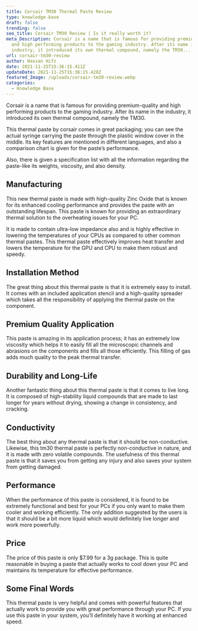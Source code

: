 ```yaml
---
title: Corsair TM30 Thermal Paste Review
type: knowledge-base
draft: false
trending: false
seo_title: Corsair TM30 Review | Is it really worth it?
meta_Description: Corsair is a name that is famous for providing premium-quality
  and high performing products to the gaming industry. After its name in the
  industry, it introduced its own thermal compound, namely the TM30...
url: corsair-tm30-review
author: Hassan Hifz
date: 2021-11-25T15:36:15.411Z
updateDate: 2021-11-25T15:36:15.428Z
featured_Image: /uploads/corsair-tm30-review.webp
categories:
  - Knowledge Base
---
```

Corsair is a name that is famous for providing premium-quality and high performing products to the gaming industry. After its name in the industry, it introduced its own thermal compound, namely the TM30.

This thermal paste by corsair comes in great packaging; you can see the actual syringe carrying the paste through the plastic window cover in the middle. Its key features are mentioned in different languages, and also a comparison chart is given for the paste’s performance.

Also, there is given a specification list with all the information regarding the paste-like its weights, viscosity, and also density.

## Manufacturing

This new thermal paste is made with high-quality Zinc Oxide that is known for its enhanced cooling performance and provides the paste with an outstanding lifespan. This paste is known for providing an extraordinary thermal solution to the overheating issues for your PC.

It is made to contain ultra-low impedance also and is highly effective in lowering the temperatures of your CPUs as compared to other common thermal pastes. This thermal paste effectively improves heat transfer and lowers the temperature for the GPU and CPU to make them robust and speedy.

## Installation Method

The great thing about this thermal paste is that it is extremely easy to install. It comes with an included application stencil and a high-quality spreader which takes all the responsibility of applying the thermal paste on the component.

## Premium Quality Application

This paste is amazing in its application process; it has an extremely low viscosity which helps it to easily fill all the microscopic channels and abrasions on the components and fills all those efficiently. This filling of gas adds much quality to the peak thermal transfer.

## Durability and Long-Life

Another fantastic thing about this thermal paste is that it comes to live long. It is composed of high-stability liquid compounds that are made to last longer for years without drying, showing a change in consistency, and cracking.

## Conductivity

The best thing about any thermal paste is that it should be non-conductive. Likewise, this tm30 thermal paste is perfectly non-conductive in nature, and it is made with zero volatile compounds. The usefulness of this thermal paste is that it saves you from getting any injury and also saves your system from getting damaged.

## Performance

When the performance of this paste is considered, it is found to be extremely functional and best for your PCs if you only want to make them cooler and working efficiently. The only addition suggested by the users is that it should be a bit more liquid which would definitely live longer and work more powerfully.

## Price

The price of this paste is only $7.99 for a 3g package. This is quite reasonable in buying a paste that actually works to cool down your PC and maintains its temperature for effective performance.

## Some Final Words

This thermal paste is very helpful and comes with powerful features that actually work to provide you with great performance through your PC. If you use this paste in your system, you’ll definitely have it working at enhanced speed.